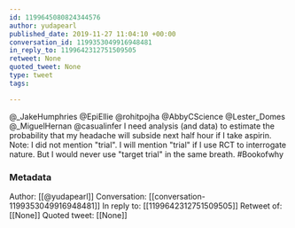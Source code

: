 ```yaml
---
id: 1199645080824344576
author: yudapearl
published_date: 2019-11-27 11:04:10 +00:00
conversation_id: 1199353049916948481
in_reply_to: 1199642312751509505
retweet: None
quoted_tweet: None
type: tweet
tags:

---
```


@_JakeHumphries @EpiEllie @rohitpojha @AbbyCScience @Lester_Domes @_MiguelHernan @casualinfer I need analysis (and data) to estimate the probability that my headache will subside next half hour if I take aspirin. Note: I did not mention "trial". I will mention "trial" if I use RCT to interrogate nature. But I would never use "target trial" in the same breath. #Bookofwhy

### Metadata

Author: [[@yudapearl]]
Conversation: [[conversation-1199353049916948481]]
In reply to: [[1199642312751509505]]
Retweet of: [[None]]
Quoted tweet: [[None]]
